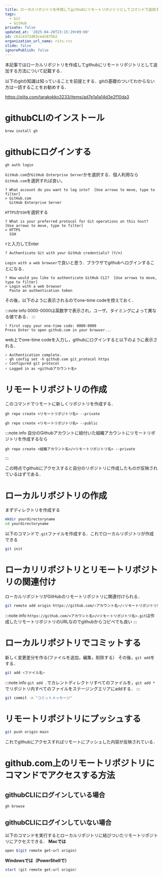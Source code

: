 ```yaml
---
title: ローカルリポジトリを作成してgithubにリモートリポジトリとしてコマンドで追加する方法
tags:
  - Git
  - GitHub
private: false
updated_at: '2025-04-20T23:15:29+09:00'
id: cb1c4372d03cedc875b2
organization_url_name: rits-rcc
slide: false
ignorePublish: false
---
```

本記事ではローカルリポジトリを作成してgithubにリモートリポジトリとして追加する方法について記載する．

以下のgitの知識は知っていることを前提とする．gitの基礎のついてわからない方は一読することをお勧めする．

https://qiita.com/tarakokko3233/items/ad7e1a1a14d3e2f10da3

# githubCLIのインストール
```
brew install gh 
```

# githubにログインする
```
gh auth login 
```
`GitHub.com`か`GitHub Enterprise Server`かを選択する．個人利用なら`GitHub.com`を選択すれば良い，
```
? What account do you want to log into?  [Use arrows to move, type to filter]
> GitHub.com
  GitHub Enterprise Server
```

`HTTPS`か`SSH`を選択する
```
? What is your preferred protocol for Git operations on this host?  [Use arrows to move, type to filter]
> HTTPS
  SSH
```
`Y`と入力してEnter
```
? Authenticate Git with your GitHub credentials? (Y/n)
```
`Login with a web browser`で良いと思う．ブラウザでgithubへログインすることになる．
```
? How would you like to authenticate GitHub CLI?  [Use arrows to move, type to filter]
> Login with a web browser
  Paste an authentication token
```
その後，以下のように表示されるのでone-time codeを控えておく．

:::note info
0000-0000は英数字で表示され，ユーザ，タイミングによって異なる値である．
:::

```
! First copy your one-time code: 0000-0000
Press Enter to open github.com in your browser...
```
web上でone-time codeを入力し，githubにログインすると以下のように表示される．

```
✓ Authentication complete.
- gh config set -h github.com git_protocol https
✓ Configured git protocol
✓ Logged in as <githubアカウント名>
```

# リモートリポジトリの作成
このコマンドでリモートに新しくリポジトリを作成する．
```md:プライベートリポジトリなら
gh repo create <リモートリポジトリ名> --private
```
```md:パブリックリポジトリなら
gh repo create <リモートリポジトリ名> --public
```

:::note info
自分のGithubアカウントに紐付いた組織アカウントにリモートリポジトリを作成するなら
```md:プライベートリポジトリなら
gh repo create <組織アカウント名>/<リモートリポジトリ名> --private
```

:::

この時点でgithubにアクセスすると自分のリポジトリに作成したものが反映されているはずである．

# ローカルリポジトリの作成
まずディレクトリを作成する
```bash
mkdir yourdirectoryname
cd yourdirectoryname
```

以下のコマンドで`.git`ファイルを作成する．これでローカルリポジトリが作成できる
```bash
git init
```

# ローカリリポジトリとリモートリポジトリの関連付け
ローカルリポジトリがGitHubのリモートリポジトリに関連付けられる．
```bash
git remote add origin https://github.com/<アカウント名>/<リモートリポジトリ名>.git
```
:::note info
`https://github.com/<アカウント名>/<リモートリポジトリ名>.git`は作成したリモートリポジトリのURLなのでgithubからコピペでも良い
:::
# ローカルリポジトリでコミットする
新しく変更差分を作る(ファイルを追加，編集，削除する）
その後，`git add`をする．
```bash
git add <ファイル名>
```
:::note info
`git add .`でカレントディレクトリすべてのファイルを，`git add *`でリポジトリ内すべてのファイルをステージングエリアにaddする．
:::

```bash
git commit -m "コミットメッセージ"
```

# リモートリポジトリにプッシュする
```bash
git push origin main
```
これでgithubにアクセスすればリモートにプッシュした内容が反映されている．


# github.com上のリモートリポジトリにコマンドでアクセスする方法
## githubCLIにログインしている場合
```bash
gh browse
```

## githubCLIにログインしていない場合
以下のコマンドを実行するとローカルリポジトリに結びついたリモートリポジトリにアクセスできる．
**Macでは**
```bash
open $(git remote get-url origin)
```
**Windowsでは（PowerShellで）**
```powershell
start (git remote get-url origin)
```

